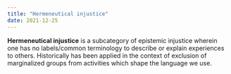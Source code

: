 ```yaml
---
title: "Hermeneutical injustice"
date: 2021-12-25
---
```


**Hermeneutical injustice** is a subcategory of epistemic injustice wherein one has no labels/common terminology to describe or explain experiences to others. Historically has been applied in the context of exclusion of marginalized groups from activities which shape the language we use.